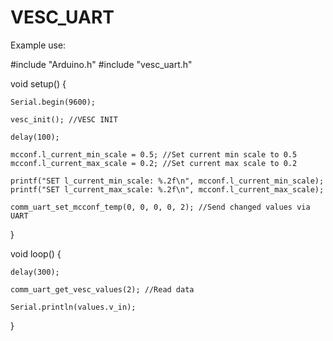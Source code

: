 # VESC_UART

Example use:

#include "Arduino.h"
#include "vesc_uart.h"

void setup() {

    Serial.begin(9600);

    vesc_init(); //VESC INIT

    delay(100);

    mcconf.l_current_min_scale = 0.5; //Set current min scale to 0.5
    mcconf.l_current_max_scale = 0.2; //Set current max scale to 0.2

    printf("SET l_current_min_scale: %.2f\n", mcconf.l_current_min_scale);
    printf("SET l_current_max_scale: %.2f\n", mcconf.l_current_max_scale);

    comm_uart_set_mcconf_temp(0, 0, 0, 0, 2); //Send changed values via UART

}

void loop() {

    delay(300);

    comm_uart_get_vesc_values(2); //Read data 

    Serial.println(values.v_in);    

}








